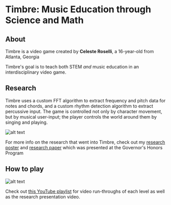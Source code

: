 # Timbre: Music Education through Science and Math

## About

Timbre is a video game created by **Celeste Roselli**, a 16-year-old from Atlanta, Georgia

Timbre's goal is to teach both STEM *and* music education in an interdisciplinary video game. 

## Research

Timbre uses a custom FFT algorithm to extract frequency and pitch data for notes and chords, and a custom rhythm detection algorithm to extract
percussive input. The game is controlled not only by character movement, but by musical user-input; the player controls the world around
them by singing and playing.

![alt text](https://hc-cdn.hel1.your-objectstorage.com/s/v3/6ff0a29878c92c197fb6a3e7ba1d238ff1891cd8_gifclip.gif)

For more info on the research that went into Timbre, check out my [research poster](https://hc-cdn.hel1.your-objectstorage.com/s/v3/614cdba2599566eab4354aaae6cd2d573c14e6da_compsci_vitatoe_roselli2__1_.pdf) and [research paper](https://docs.google.com/document/d/e/2PACX-1vSJro_KroUMrk0QzwwhUP3pe8Exm6svfWcuGKwDSzXVyHocRFlZyQRUSXzv7sJMs87Uv5asunnRG2Z0/pub) which was presented at the Governor's Honors Program

## How to play

![alt text](https://hc-cdn.hel1.your-objectstorage.com/s/v3/022bf891357000b76743bb850195a141bf450951_gifclip2.gif)

Check out [this YouTube playlist](https://www.youtube.com) for video run-throughs of each level as well as the research presentation video.
